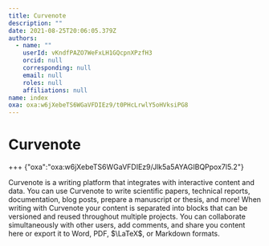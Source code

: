 ```yaml
---
title: Curvenote
description: ""
date: 2021-08-25T20:06:05.379Z
authors:
  - name: ""
    userId: vKndfPAZO7WeFxLH1GQcpnXPzfH3
    orcid: null
    corresponding: null
    email: null
    roles: null
    affiliations: null
name: index
oxa: oxa:w6jXebeTS6WGaVFDIEz9/t0PHcLrwlY5oHVksiPG8
---
```


# Curvenote

+++ {"oxa":"oxa:w6jXebeTS6WGaVFDIEz9/Jlk5a5AYAGIBQPpox7l5.2"}

Curvenote is a writing platform that integrates with interactive content and data. You can use Curvenote to write scientific papers, technical reports, documentation, blog posts, prepare a manuscript or thesis, and more! When writing with Curvenote your content is separated into blocks that can be versioned and reused throughout multiple projects. You can collaborate simultaneously with other users, add comments, and share you content here or export it to Word, PDF, $\LaTeX$, or Markdown formats.

